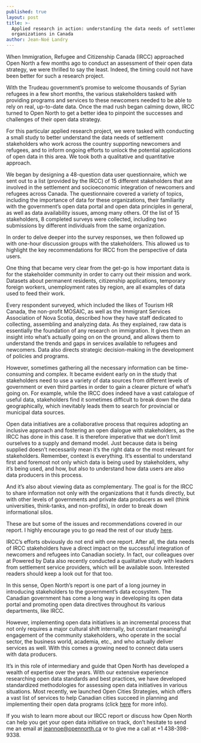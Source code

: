 ```yaml
---
published: true
layout: post
title: >-
  Applied research in action: understanding the data needs of settlement
  organizations in Canada
author: Jean-Noé Landry
---
```

When Immigration, Refugee and Citizenship Canada (IRCC) approached Open North a few months ago to conduct an assessment of their open data strategy, we were thrilled to say the least. Indeed, the timing could not have been better for such a research project.

With the Trudeau government’s promise to welcome thousands of Syrian refugees in a few short months, the various stakeholders tasked with providing programs and services to these newcomers needed to be able to rely on real, up-to-date data. Once the mad rush began calming down, IRCC turned to Open North to get a better idea to pinpoint the successes and challenges of their open data strategy.

For this particular applied research project, we were tasked with conducting a small study to better understand the data needs of settlement stakeholders who work across the country supporting newcomers and refugees, and to inform ongoing efforts to unlock the potential applications of open data in this area. We took both a qualitative and quantitative approach. 

We began by designing a 48-question data user questionnaire, which we sent out to a list (provided by the IRCC) of 15 different stakeholders that are involved in the settlement and socioeconomic integration of newcomers and refugees across Canada. The questionnaire covered a variety of topics, including the importance of data for these organizations, their familiarity with the government’s open data portal and open data principles in general, as well as data availability issues, among many others. Of the list of 15 stakeholders, 8 completed surveys were collected, including two submissions by different individuals from the same organization. 

In order to delve deeper into the survey responses, we then followed up with one-hour discussion groups with the stakeholders. This allowed us to highlight the key recommendations for IRCC from the perspective of data users.

One thing that became very clear from the get-go is how important data is for the stakeholder community in order to carry out their mission and work. Datasets about permanent residents, citizenship applications, temporary foreign workers, unemployment rates by region, are all examples of data used to feed their work.

Every respondent surveyed, which included the likes of Tourism HR Canada, the non-profit MOSAIC, as well as the Immigrant Services Association of Nova Scotia, described how they have staff dedicated to collecting, assembling and analyzing data. As they explained, raw data is essentially the foundation of any research on immigration. It gives them an insight into what’s actually going on on the ground, and allows them to understand the trends and gaps in services available to refugees and newcomers. Data also directs strategic decision-making in the development of policies and programs.

However, sometimes gathering all the necessary information can be time-consuming and complex. It became evident early on in the study that stakeholders need to use a variety of data sources from different levels of government or even third parties in order to gain a clearer picture of what’s going on. For example, while the IRCC does indeed have a vast catalogue of useful data, stakeholders find it sometimes difficult to break down the data geographically, which inevitably leads them to search for provincial or municipal data sources.

Open data initiatives are a collaborative process that requires adopting an inclusive approach and fostering an open dialogue with stakeholders, as the IRCC has done in this case. It is therefore imperative that we don’t limit ourselves to a supply and demand model. Just because data is being supplied doesn’t necessarily mean it’s the right data or the most relevant for stakeholders. Remember, context is everything. It’s essential to understand first and foremost not only which data is being used by stakeholders, why it’s being used, and how, but also to understand how data users are also data producers in this process.

And it’s also about viewing data as complementary. The goal is for the IRCC to share information not only with the organizations that it funds directly, but with other levels of governments and private data producers as well (think universities, think-tanks, and non-profits), in order to break down informational silos.

These are but some of the issues and recommendations covered in our report. I highly encourage you to go read the rest of our study [here](http://public.citizenbudget.com.s3.amazonaws.com/uploads/custom/opennorth/Documents/Understanding%20the%20Data%20Needs%20of%20Settlement%20Stakeholders%20to%20Better%20Support%20Newcomers%20and%20Refugees%20%28Open%20North%20Report%29.pdf). 

IRCC’s efforts obviously do not end with one report. After all, the data needs of IRCC stakeholders have a direct impact on the successful integration of newcomers and refugees into Canadian society. In fact, our colleagues over at Powered by Data also recently conducted a qualitative study with leaders from settlement service providers, which will be available soon. Interested readers should keep a look out for that too.

In this sense, Open North’s report is one part of a long journey in introducing stakeholders to the government’s data ecosystem. The Canadian government has come a long way in developing its open data portal and promoting open data directives throughout its various departments, like IRCC. 

However, implementing open data initiatives is an incremental process that not only requires a major cultural shift internally, but constant meaningful engagement of the community stakeholders, who operate in the social sector, the business world, academia, etc., and who actually deliver services as well. With this comes a growing need to connect data users with data producers.

It’s in this role of intermediary and guide that Open North has developed a wealth of expertise over the years. With our extensive experience researching open data standards and best practices, we have developed standardized methodologies for assessing open data initiatives in various situations. Most recently, we launched Open Cities Strategies, which offers a vast list of services to help Canadian cities succeed in planning and implementing their open data programs (click [here](https://www.linkedin.com/pulse/open-cities-strategies-new-initiative-north-help-succeed-landry?trk=pulse_spock-articles) for more info). 

If you wish to learn more about our IRCC report or discuss how Open North can help you get your open data initiative on track, don’t hesitate to send me an email at jeannoe@opennorth.ca or to give me a call at +1 438-398-9338.
